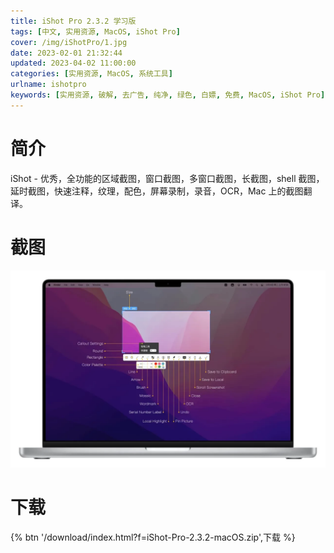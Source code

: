 ```yaml
---
title: iShot Pro 2.3.2 学习版
tags: [中文, 实用资源, MacOS, iShot Pro]
cover: /img/iShotPro/1.jpg
date: 2023-02-01 21:32:44
updated: 2023-04-02 11:00:00
categories: [实用资源, MacOS, 系统工具]
urlname: ishotpro
keywords: [实用资源, 破解, 去广告, 纯净, 绿色, 白嫖, 免费, MacOS, iShot Pro]
---
```


# 简介

iShot - 优秀，全功能的区域截图，窗口截图，多窗口截图，长截图，shell 截图，延时截图，快速注释，纹理，配色，屏幕录制，录音，OCR，Mac 上的截图翻译。

# 截图

![](/img/iShotPro/2.webp)

# 下载

{% btn '/download/index.html?f=iShot-Pro-2.3.2-macOS.zip',下载 %}
